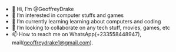 - 👋 Hi, I’m @GeoffreyDrake
- 👀 I’m interested in computer stuffs and games
- 🌱 I’m currently learning learning about computers and coding
- 💞️ I’m looking to collaborate on any tech stuff, movies, games, etc
- 📫 How to reach me on WhatsApp(+233558448947), mail(geoffreydrake1@gmail.com).

<!---
GeoffreyDrake/GeoffreyDrake is a ✨ special ✨ repository because its `README.md` (this file) appears on your GitHub profile.
You can click the Preview link to take a look at your changes.
--->
